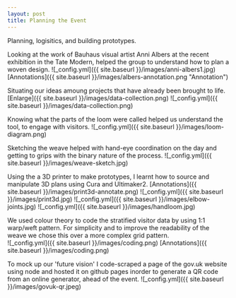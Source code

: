 ```yaml
---
layout: post
title: Planning the Event
---
```


Planning, logisitics, and building prototypes.

Looking at the work of Bauhaus visual artist Anni Albers at the recent exhibition in the Tate Modern, helped the group to understand how to plan a woven design.
![_config.yml]({{ site.baseurl }}/images/anni-albers1.jpg)
[Annotations]({{ site.baseurl }}/images/albers-annotation.png "Annotation")

Situating our ideas amoung projects that have already been brought to life. [Enlarge]({{ site.baseurl }}/images/data-collection.png)
![_config.yml]({{ site.baseurl }}/images/data-collection.png)

Knowing what the parts of the loom were called helped us understand the tool, to engage with visitors. 
![_config.yml]({{ site.baseurl }}/images/loom-diagram.png)

Sketching the weave helped with hand-eye coordination on the day and getting to grips with the binary nature of the process. 
![_config.yml]({{ site.baseurl }}/images/weave-sketch.jpg)

Using the a 3D printer to make prototypes, I learnt how to source and manipulate 3D plans using Cura and Ultimaker2. [Annotations]({{ site.baseurl }}/images/print3d-annotate.png)
![_config.yml]({{ site.baseurl }}/images/print3d.jpg)
![_config.yml]({{ site.baseurl }}/images/elbow-joints.jpg)
![_config.yml]({{ site.baseurl }}/images/handloom.jpg)

We used colour theory to code the stratified visitor data by using 1:1 warp/weft pattern. For simplicity and to improve the readability of the weave we chose this over a more complex grid pattern.  
![_config.yml]({{ site.baseurl }}/images/coding.png)
[Annotations]({{ site.baseurl }}/images/coding.png)

To mock up our 'future vision' I code-scraped a page of the gov.uk website using node and hosted it on github pages inorder to generate a QR code from an online generator, ahead of the event.
![_config.yml]({{ site.baseurl }}/images/govuk-qr.jpeg)





